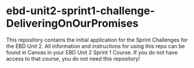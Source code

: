 # ebd-unit2-sprint1-challenge-DeliveringOnOurPromises

This repository contains the initial application for the Sprint Challenges for the EBD Unit 2. All information and
instructions for using this repo can be found in Canvas in your EBD Unit 2 Sprint 1 Course. If you do not have access to
that course, you do not need this repository!
